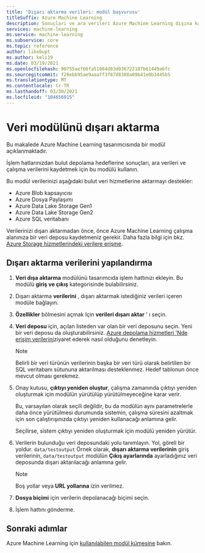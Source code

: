 ```yaml
---
title: 'Dışarı aktarma verileri: modül başvurusu'
titleSuffix: Azure Machine Learning
description: Sonuçları ve ara verileri Azure Machine Learning dışına kaydetmek için Azure Machine Learning tasarımcısında verileri dışarı aktar modülünü kullanın.
services: machine-learning
ms.service: machine-learning
ms.subservice: core
ms.topic: reference
author: likebupt
ms.author: keli19
ms.date: 03/19/2021
ms.openlocfilehash: 90755aef66fa51084d83d036722187b61449a6fc
ms.sourcegitcommit: f28ebb95ae9aaaff3f87d8388a09b41e0b3445b5
ms.translationtype: MT
ms.contentlocale: tr-TR
ms.lasthandoff: 03/30/2021
ms.locfileid: "104656915"
---
```

# <a name="export-data-module"></a>Veri modülünü dışarı aktarma

Bu makalede Azure Machine Learning tasarımcısında bir modül açıklanmaktadır.

İşlem hatlarınızdan bulut depolama hedeflerine sonuçları, ara verileri ve çalışma verilerini kaydetmek için bu modülü kullanın. 

Bu modül verilerinizi aşağıdaki bulut veri hizmetlerine aktarmayı destekler:

- Azure Blob kapsayıcısı
- Azure Dosya Paylaşımı
- Azure Data Lake Storage Gen1
- Azure Data Lake Storage Gen2
- Azure SQL veritabanı

Verilerinizi dışarı aktarmadan önce, önce Azure Machine Learning çalışma alanınıza bir veri deposu kaydetmeniz gerekir. Daha fazla bilgi için bkz. [Azure Storage hizmetlerindeki verilere erişme](../how-to-access-data.md).

## <a name="how-to-configure-export-data"></a>Dışarı aktarma verilerini yapılandırma

1. **Veri dışa aktarma** modülünü tasarımcıda işlem hattınızı ekleyin. Bu modülü **giriş ve çıkış** kategorisinde bulabilirsiniz.

1. Dışarı aktarma **verilerini** , dışarı aktarmak istediğiniz verileri içeren modüle bağlayın.

1. **Özellikler** bölmesini açmak Için **verileri dışarı aktar** ' ı seçin.

1. **Veri deposu** için, açılan listeden var olan bir veri deposunu seçin. Yeni bir veri deposu da oluşturabilirsiniz. [Azure depolama hizmetleri 'Nde erişim verilerini](../how-to-access-data.md)ziyaret ederek nasıl olduğunu denetleyin.

    > [!NOTE]
    > Belirli bir veri türünün verilerinin başka bir veri türü olarak belirtilen bir SQL veritabanı sütununa aktarılması desteklenmez. Hedef tablonun önce mevcut olması gerekmez.

1. Onay kutusu, **çıktıyı yeniden oluştur**, çalışma zamanında çıktıyı yeniden oluşturmak için modülün yürütülüp yürütülmeyeceğine karar verir. 

    Bu, varsayılan olarak seçili değildir, bu da modülün aynı parametrelerle daha önce yürütülmesi durumunda sistemin, çalışma süresini azaltmak için son çalıştırışınızda çıktıyı yeniden kullanacağı anlamına gelir. 

    Seçilirse, sistem çıktıyı yeniden oluşturmak için modülü yeniden yürütür.

1. Verilerin bulunduğu veri deposundaki yolu tanımlayın. Yol, göreli bir yoldur. `data/testoutput` Örnek olarak, **dışarı aktarma verilerinin** giriş verilerinin, `data/testoutput` modülün **Çıkış ayarlarında** ayarladığınız veri deposunda dışarı aktarılacağı anlamına gelir.

    > [!NOTE]
    > Boş yollar veya **URL yollarına** izin verilmez.


1. **Dosya biçimi** için verilerin depolanacağı biçimi seçin.
 
1. İşlem hattını gönderme.

## <a name="next-steps"></a>Sonraki adımlar

Azure Machine Learning için [kullanılabilen modül kümesine](module-reference.md) bakın. 
